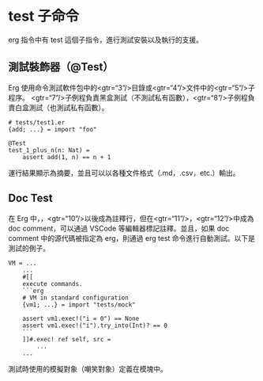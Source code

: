 # test 子命令

erg 指令中有 test 這個子指令，進行測試安裝以及執行的支援。

## 測試裝飾器（@Test）

Erg 使用命令測試軟件包中的<gtr=“3”/>目錄或<gtr=“4”/>文件中的<gtr=“5”/>子程序。 <gtr=“7”/>子例程負責黑盒測試（不測試私有函數），<gtr=“8”/>子例程負責白盒測試（也測試私有函數）。


```erg
# tests/test1.er
{add; ...} = import "foo"

@Test
test_1_plus_n(n: Nat) =
    assert add(1, n) == n + 1
```

運行結果顯示為摘要，並且可以以各種文件格式（.md，.csv，etc.）輸出。

## Doc Test

在 Erg 中，，<gtr=“10”/>以後成為註釋行，但在<gtr=“11”/>，<gtr=“12”/>中成為 doc comment，可以通過 VSCode 等編輯器標記註釋。並且，如果 doc comment 中的源代碼被指定為 erg，則通過 erg test 命令進行自動測試。以下是測試的例子。


```erg
VM = ...
    ...
    #[[
    execute commands.
    ```erg
    # VM in standard configuration
    {vm1; ...} = import "tests/mock"

    assert vm1.exec!("i = 0") == None
    assert vm1.exec!("i").try_into(Int)? == 0
    ```
    ]]#.exec! ref self, src =
        ...
    ...
```

測試時使用的模擬對象（嘲笑對象）定義在模塊中。